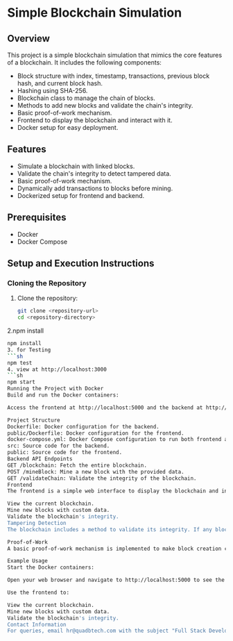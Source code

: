 # Simple Blockchain Simulation

## Overview

This project is a simple blockchain simulation that mimics the core features of a blockchain. It includes the following components:
- Block structure with index, timestamp, transactions, previous block hash, and current block hash.
- Hashing using SHA-256.
- Blockchain class to manage the chain of blocks.
- Methods to add new blocks and validate the chain's integrity.
- Basic proof-of-work mechanism.
- Frontend to display the blockchain and interact with it.
- Docker setup for easy deployment.

## Features

- Simulate a blockchain with linked blocks.
- Validate the chain's integrity to detect tampered data.
- Basic proof-of-work mechanism.
- Dynamically add transactions to blocks before mining.
- Dockerized setup for frontend and backend.

## Prerequisites

- Docker
- Docker Compose

## Setup and Execution Instructions

### Cloning the Repository
1. Clone the repository:
   ```sh
   git clone <repository-url>
   cd <repository-directory>
 2.npm install
   ```sh
   npm install
3. for Testing
   ```sh
   npm test
4. view at http://localhost:3000
   ```sh
   npm start
Running the Project with Docker
Build and run the Docker containers:

Access the frontend at http://localhost:5000 and the backend at http://localhost:3000.

Project Structure
Dockerfile: Docker configuration for the backend.
public/Dockerfile: Docker configuration for the frontend.
docker-compose.yml: Docker Compose configuration to run both frontend and backend.
src: Source code for the backend.
public: Source code for the frontend.
Backend API Endpoints
GET /blockchain: Fetch the entire blockchain.
POST /mineBlock: Mine a new block with the provided data.
GET /validateChain: Validate the integrity of the blockchain.
Frontend
The frontend is a simple web interface to display the blockchain and interact with it. It allows you to:

View the current blockchain.
Mine new blocks with custom data.
Validate the blockchain's integrity.
Tampering Detection
The blockchain includes a method to validate its integrity. If any block's data is tampered with, the validation method will detect the inconsistency in the hashes and report the chain as invalid.

Proof-of-Work
A basic proof-of-work mechanism is implemented to make block creation computationally intensive. The condition for the proof-of-work can be adjusted in the code.

Example Usage
Start the Docker containers:

Open your web browser and navigate to http://localhost:5000 to see the frontend.

Use the frontend to:

View the current blockchain.
Mine new blocks with custom data.
Validate the blockchain's integrity.
Contact Information
For queries, email hr@quadbtech.com with the subject "Full Stack Developer Task Query".

